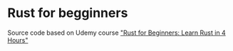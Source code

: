 # Rust for begginners
Source code based on Udemy course ["Rust for Beginners: Learn Rust in 4 Hours"](https://www.udemy.com/course/rust-for-beginners-learn-rust-in-4-hours/)
